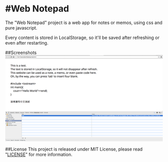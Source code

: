 #Web Notepad
================================
The "Web Notepad" project is a web app for notes or memos, using css and pure javascript.

Every content is stored in LocalStorage, so it'll be saved after refreshing or even after restarting.

##Screenshots
![Screenshot](screenshot.png)

##License
This project is released under MIT License, please read "[LICENSE](LICENSE)" for more information.